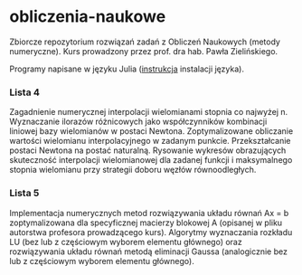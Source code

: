 # obliczenia-naukowe
Zbiorcze repozytorium rozwiązań zadań z Obliczeń Naukowych (metody numeryczne). Kurs prowadzony przez prof. dra hab. Pawła Zielińskiego.

Programy napisane w języku Julia ([instrukcja](https://julialang.org/downloads/) instalacji języka).

### Lista 4
Zagadnienie numerycznej interpolacji wielomianami stopnia co najwyżej n. Wyznaczanie ilorazów różnicowych jako współczynników kombinacji liniowej bazy wielomianów w postaci Newtona. Zoptymalizowane obliczanie wartości wielomianu interpolacyjnego w zadanym punkcie. Przekształcanie postaci Newtona na postać naturalną. Rysowanie wykresów obrazujących skuteczność interpolacji wielomianowej dla zadanej funkcji i maksymalnego stopnia wielomianu przy strategii doboru węzłów równoodległych.

### Lista 5
Implementacja numerycznych metod rozwiązywania układu równań Ax = b zoptymalizowana dla specyficznej macierzy blokowej A (opisanej w pliku autorstwa profesora prowadzącego kurs).
Algorytmy wyznaczania rozkładu LU (bez lub z częściowym wyborem elementu głównego) oraz rozwiązywania układu równań metodą eliminacji Gaussa (analogicznie bez lub z częściowym wyborem elementu głównego).
